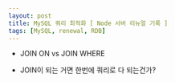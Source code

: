 ```yaml
---
layout: post
title: MySQL 쿼리 최적화 [ Node 서버 리뉴얼 기록 ]
tags: [MySQL, renewal, RDB]
---
```


- JOIN ON vs JOIN WHERE

- JOIN이 되는 거면 한번에 쿼리로 다 되는건가?
